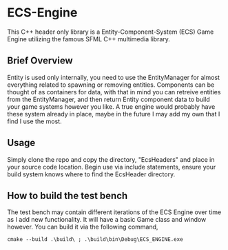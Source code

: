 # ECS-Engine
This C++ header only library is a Entity-Component-System (ECS) Game Engine utilizing the famous SFML C++ multimedia library.

## Brief Overview
Entity is used only internally, you need to use the EntityManager for almost everything related to spawning or removing entities. Components can be thought of as containers for data, with that in mind you can retreive entities from the EntityManager, and then return Entity component data to build your game systems however you like. A true engine would probably have these system already in place, maybe in the future I may add my own that I find I use the most.

## Usage
Simply clone the repo and copy the directory, "EcsHeaders" and place in your source code location. Begin use via include statements, ensure your build system knows where to find the EcsHeader directory.

## How to build the test bench
The test bench may contain different iterations of the ECS Engine over time as I add new functionality. It will have a basic Game class and window however. You can build it via the following command,
```
cmake --build .\build\ ; .\build\bin\Debug\ECS_ENGINE.exe
```
